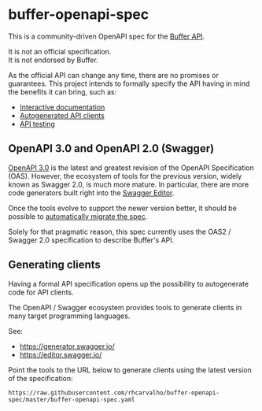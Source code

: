 # buffer-openapi-spec

This is a community-driven OpenAPI spec for the [Buffer API](https://buffer.com/developers/api).

It is not an official specification.  
It is not endorsed by Buffer.

As the official API can change any time, there are no promises or guarantees.
This project intends to formally specify the API having in mind the benefits it
can bring, such as:

- [Interactive documentation](https://petstore.swagger.io/)
- [Autogenerated API clients](#generating-clients)
- [API testing](https://inspector.swagger.io/)

## OpenAPI 3.0 and OpenAPI 2.0 (Swagger)

[OpenAPI 3.0](https://swagger.io/blog/announcing-openapi-3-0/) is the latest and
greatest revision of the OpenAPI Specification (OAS). However, the ecosystem of
tools for the previous version, widely known as Swagger 2.0, is much more
mature. In particular, there are more code generators built right into the
[Swagger Editor](https://editor.swagger.io/).

Once the tools evolve to support the newer version better, it should be possible
to [automatically migrate the
spec](https://blog.runscope.com/posts/tutorial-upgrading-swagger-2-api-definition-to-openapi-3).

Solely for that pragmatic reason, this spec currently uses the OAS2 / Swagger
2.0 specification to describe Buffer's API.

## Generating clients

Having a formal API specification opens up the possibility to autogenerate code
for API clients.

The OpenAPI / Swagger ecosystem provides tools to generate clients in many
target programming languages.

See:

- https://generator.swagger.io/
- https://editor.swagger.io/

Point the tools to the URL below to generate clients using the latest version of the specification:

    https://raw.githubusercontent.com/rhcarvalho/buffer-openapi-spec/master/buffer-openapi-spec.yaml
